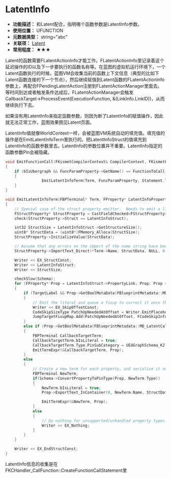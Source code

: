 ﻿# LatentInfo

- **功能描述：** 和Latent配合，指明哪个函数参数是LatentInfo参数。
- **使用位置：** UFUNCTION
- **元数据类型：** string="abc"
- **关联项：** [Latent](Latent.md)
- **常用程度：** ★★★

Latent的函数需要FLatentActionInfo才能工作。FLatentActionInfo里记录着这个延迟操作的ID以及下一步要执行的函数名称等。在蓝图的虚拟机运行环境下，一个Latent函数执行的时候，蓝图VM会收集当前的函数上下文信息（典型的比如下Latent函数连接的下一个节点），然后继续赋值到Latent函数的FLatentActionInfo参数上，再配合FPendingLatentAction注册到FLatentActionManager里面去。等时间到达或者触发条件达成后，FLatentActionManager会触发CallbackTarget->ProcessEvent(ExecutionFunction, &(LinkInfo.LinkID))，从而继续执行下去。

如果没有用LatentInfo来指定函数参数，则因为断了LatentInfo的赋值操作，因此就无法正常工作，蓝图效果图见Latent页面。

LatentInfo值就像WorldContext一样，会被蓝图VM系统自动的填充值。填充值的操作是在EmitLatentInfoTerm里执行的。把LatentInfoStruct的值填充到LatentInfo的函数参数里去。LatentInfo的参数位置并不重要。LatentInfo指定的函数参数Pin会被隐藏。

```cpp
void EmitFunctionCall(FKismetCompilerContext& CompilerContext, FKismetFunctionContext& FunctionContext, FBlueprintCompiledStatement& Statement, UEdGraphNode* SourceNode)
{
	if (bIsUbergraph && FuncParamProperty->GetName() == FunctionToCall->GetMetaData(FBlueprintMetadata::MD_LatentInfo))
	{
				EmitLatentInfoTerm(Term, FuncParamProperty, Statement.TargetLabel);
	}
}

void EmitLatentInfoTerm(FBPTerminal* Term, FProperty* LatentInfoProperty, FBlueprintCompiledStatement* TargetLabel)
{
	// Special case of the struct property emitter.  Needs to emit a linkage property for fixup
	FStructProperty* StructProperty = CastFieldChecked<FStructProperty>(LatentInfoProperty);
	check(StructProperty->Struct == LatentInfoStruct);

	int32 StructSize = LatentInfoStruct->GetStructureSize();
	uint8* StructData = (uint8*)FMemory_Alloca(StructSize);
	StructProperty->InitializeValue(StructData);

	// Assume that any errors on the import of the name string have been caught in the function call generation
	StructProperty->ImportText_Direct(*Term->Name, StructData, NULL, 0, GLog);

	Writer << EX_StructConst;
	Writer << LatentInfoStruct;
	Writer << StructSize;

	checkSlow(Schema);
	for (FProperty* Prop = LatentInfoStruct->PropertyLink; Prop; Prop = Prop->PropertyLinkNext)
	{
		if (TargetLabel && Prop->GetBoolMetaData(FBlueprintMetadata::MD_NeedsLatentFixup))
		{
			// Emit the literal and queue a fixup to correct it once the address is known
			Writer << EX_SkipOffsetConst;
			CodeSkipSizeType PatchUpNeededAtOffset = Writer.EmitPlaceholderSkip();
			JumpTargetFixupMap.Add(PatchUpNeededAtOffset, FCodeSkipInfo(FCodeSkipInfo::Fixup, TargetLabel));
		}
		else if (Prop->GetBoolMetaData(FBlueprintMetadata::MD_LatentCallbackTarget))
		{
			FBPTerminal CallbackTargetTerm;
			CallbackTargetTerm.bIsLiteral = true;
			CallbackTargetTerm.Type.PinSubCategory = UEdGraphSchema_K2::PN_Self;
			EmitTermExpr(&CallbackTargetTerm, Prop);
		}
		else
		{
			// Create a new term for each property, and serialize it out
			FBPTerminal NewTerm;
			if(Schema->ConvertPropertyToPinType(Prop, NewTerm.Type))
			{
				NewTerm.bIsLiteral = true;
				Prop->ExportText_InContainer(0, NewTerm.Name, StructData, StructData, NULL, PPF_None);

				EmitTermExpr(&NewTerm, Prop);
			}
			else
			{
				// Do nothing for unsupported/unhandled property types. This will leave the value unchanged from its constructed default.
				Writer << EX_Nothing;
			}
		}
	}

	Writer << EX_EndStructConst;
}
```

LatentInfo信息的收集是在FKCHandler_CallFunction::CreateFunctionCallStatement里
